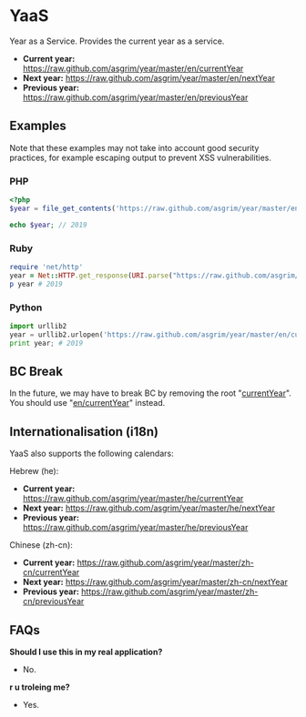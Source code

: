 YaaS
====

Year as a Service. Provides the current year as a service.

* **Current year:** https://raw.github.com/asgrim/year/master/en/currentYear
* **Next year:** https://raw.github.com/asgrim/year/master/en/nextYear
* **Previous year:** https://raw.github.com/asgrim/year/master/en/previousYear

## Examples

Note that these examples may not take into account good security practices, for example escaping output to prevent XSS vulnerabilities.

### PHP

```php
<?php
$year = file_get_contents('https://raw.github.com/asgrim/year/master/en/currentYear');

echo $year; // 2019
```

### Ruby

```ruby
require 'net/http'
year = Net::HTTP.get_response(URI.parse("https://raw.github.com/asgrim/year/master/en/currentYear")).body
p year # 2019
```

### Python

```python
import urllib2
year = urllib2.urlopen('https://raw.github.com/asgrim/year/master/en/currentYear').read(1000).strip()
print year; # 2019
```

## BC Break

In the future, we may have to break BC by removing the root "[currentYear](https://raw.github.com/asgrim/year/master/currentYear)". You should use "[en/currentYear](https://raw.github.com/asgrim/year/master/en/currentYear)" instead.

## Internationalisation (i18n)

YaaS also supports the following calendars:

Hebrew (he):

* **Current year:** https://raw.github.com/asgrim/year/master/he/currentYear
* **Next year:** https://raw.github.com/asgrim/year/master/he/nextYear
* **Previous year:** https://raw.github.com/asgrim/year/master/he/previousYear

Chinese (zh-cn):

* **Current year:** https://raw.github.com/asgrim/year/master/zh-cn/currentYear
* **Next year:** https://raw.github.com/asgrim/year/master/zh-cn/nextYear
* **Previous year:** https://raw.github.com/asgrim/year/master/zh-cn/previousYear

## FAQs

**Should I use this in my real application?**
* No.

**r u troleing me?**
* Yes.
